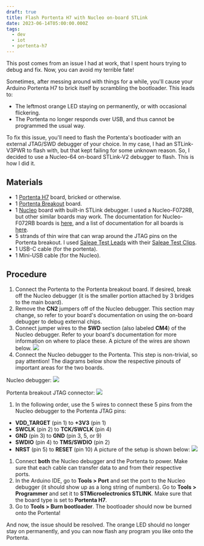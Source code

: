 ```yaml
---
draft: true
title: Flash Portenta H7 with Nucleo on-board STLink
date: 2023-06-14T05:00:00.000Z
tags:
  - dev
  - iot
  - portenta-h7
---
```


This post comes from an issue I had at work, that I spent hours trying to debug and fix. Now, you can avoid my terrible fate!

Sometimes, after messing around with things for a while, you'll cause your Arduino Portenta H7 to brick itself by scrambling the bootloader. This leads to:

* The leftmost orange LED staying on permanently, or with occasional flickering.
* The Portenta no longer responds over USB, and thus cannot be programmed the usual way.

To fix this issue, you'll need to flash the Portenta's bootloader with an external JTAG/SWD debugger of your choice. In my case, I had an STLink-V3PWR to flash with, but that kept failing for some unknown reason. So, I decided to use a Nucleo-64 on-board STLink-V2 debugger to flash. This is how I did it.

## Materials

* 1 [Portenta H7](https://store-usa.arduino.cc/products/portenta-h7) board, bricked or otherwise.
* 1 [Portenta Breakout](https://store-usa.arduino.cc/products/arduino-portenta-breakout) board.
* 1 [Nucleo](https://www.st.com/en/evaluation-tools/nucleo-f072rb.html) board with built-in STLink debugger. I used a Nucleo-F072RB, but other similar boards may work. The documentation for Nucleo-F072RB boards is [here](https://www.st.com/resource/en/user_manual/um1724-stm32-nucleo64-boards-mb1136-stmicroelectronics.pdf), and a list of documentation for all boards is [here](https://www.st.com/en/evaluation-tools/stm32-nucleo-boards/documentation.html).
* 5 strands of thin wire that can wrap around the JTAG pins on the Portenta breakout. I used [Saleae Test Leads](https://usd.saleae.com/collections/accessories/products/wire-harness-94) with their [Saleae Test Clips](https://usd.saleae.com/collections/accessories/products/test-clips-93).
* 1 USB-C cable (for the portenta).
* 1 Mini-USB cable (for the Nucleo).

## Procedure

1. Connect the Portenta to the Portenta breakout board. If desired, break off the Nucleo debugger (it is the smaller portion attached by 3 bridges to the main board).
2. Remove the **CN2** jumpers off of the Nucleo debugger. This section may change, so refer to your board's documentation on using the on-board debugger to debug external chips.
3. Connect jumper wires to the **SWD** section (also labeled **CM4**) of the Nucleo debugger. Refer to your board's documentation for more information on where to place these. A picture of the wires are shown below.
   ![](/images/nucleo_stlink_swd_wiring.jpeg)
4. Connect the Nucleo debugger to the Portenta. This step is non-trivial, so pay attention! The diagrams below show the respective pinouts of important areas for the two boards.

Nucleo debugger:
![](/images/nucleo_stlink_pinout_diagram.png)

Portenta breakout JTAG connector:
![](/images/portenta_breakout_pinout_diagram.png)

1. In the following order, use the 5 wires to connect these 5 pins from the Nucleo debugger to the Portenta JTAG pins:

* **VDD\_TARGET** (pin 1) to **+3V3** (pin 1)
* **SWCLK** (pin 2) to **TCK/SWCLK** (pin 4)
* **GND** (pin 3) to **GND** (pin 3, 5, or 9)
* **SWDIO** (pin 4) to **TMS/SWDIO** (pin 2)
* **NRST** (pin 5) to **RESET** (pin 10)
  A picture of the setup is shown below:
  ![](/images/portenta_breakout_swd_wiring.jpeg)

1. Connect **both** the Nucleo debugger and the Portenta to power. Make sure that each cable can transfer data to and from their respective ports.
2. In the Arduino IDE, go to **Tools > Port** and set the port to the Nucleo debugger (it should show up as a long string of numbers). Go to **Tools > Programmer** and set it to **STMicroelectronics STLINK**. Make sure that the board type is set to **Portenta H7**.
3. Go to **Tools > Burn bootloader**. The bootloader should now be burned onto the Portenta!

And now, the issue should be resolved. The orange LED should no longer stay on permanently, and you can now flash any program you like onto the Portenta.
